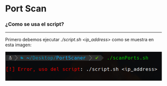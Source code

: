 # Port Scan

### ¿Como se usa el script?

----

Primero debemos ejecutar *./script.sh <ip_address>* como se muestra en esta imagen:

![prueba](/images/image1.png)

